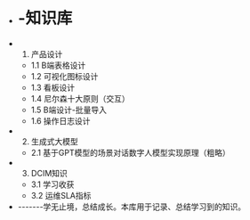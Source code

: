 - # -知识库
- 1. 产品设计
  - 1.1 B端表格设计
  - 1.2 可视化图标设计
  - 1.3 看板设计
  - 1.4 尼尔森十大原则（交互）
  - 1.5 B端设计-批量导入
  - 1.6 操作日志设计
- 2. 生成式大模型
	- 2.1 基于GPT模型的场景对话数字人模型实现原理（粗略）
- 3. DCIM知识
	- 3.1 学习收获
	- 3.2 运维SLA指标
- -------学无止境，总结成长。本库用于记录、总结学习到的知识。
